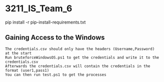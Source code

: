 # 3211_IS_Team_6

pip install -r pip-install-requirements.txt

## Gaining Access to the Windows
```
The credentials.csv should only have the headers (Username,Password) at the start
Run bruteforceWindowsOS.ps1 to get the credentials and write it to the credentials.csv
Afterwards the credentials.csv will contain the credentials in the format (user1,pass1)
You can then run test.ps1 to get the processes
```